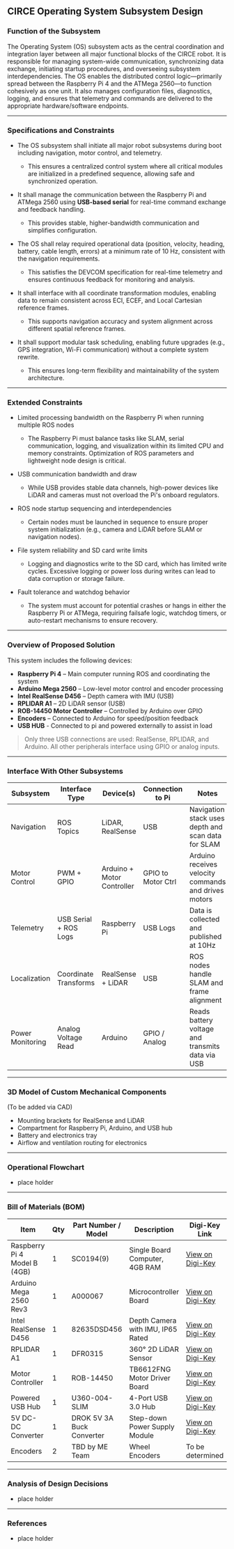 ## CIRCE Operating System Subsystem Design

### Function of the Subsystem

The Operating System (OS) subsystem acts as the central coordination and integration layer between all major functional blocks of the CIRCE robot. It is responsible for managing system-wide communication, synchronizing data exchange, initiating startup procedures, and overseeing subsystem interdependencies. The OS enables the distributed control logic—primarily spread between the Raspberry Pi 4 and the ATMega 2560—to function cohesively as one unit. It also manages configuration files, diagnostics, logging, and ensures that telemetry and commands are delivered to the appropriate hardware/software endpoints.

---

### Specifications and Constraints

- The OS subsystem shall initiate all major robot subsystems during boot including navigation, motor control, and telemetry.  
  - This ensures a centralized control system where all critical modules are initialized in a predefined sequence, allowing safe and synchronized operation.

- It shall manage the communication between the Raspberry Pi and ATMega 2560 using **USB-based serial** for real-time command exchange and feedback handling.  
  - This provides stable, higher-bandwidth communication and simplifies configuration.

- The OS shall relay required operational data (position, velocity, heading, battery, cable length, errors) at a minimum rate of 10 Hz, consistent with the navigation requirements.  
  - This satisfies the DEVCOM specification for real-time telemetry and ensures continuous feedback for monitoring and analysis.

- It shall interface with all coordinate transformation modules, enabling data to remain consistent across ECI, ECEF, and Local Cartesian reference frames.  
  - This supports navigation accuracy and system alignment across different spatial reference frames.

- It shall support modular task scheduling, enabling future upgrades (e.g., GPS integration, Wi-Fi communication) without a complete system rewrite.  
  - This ensures long-term flexibility and maintainability of the system architecture.

---

### Extended Constraints

- Limited processing bandwidth on the Raspberry Pi when running multiple ROS nodes  
  - The Raspberry Pi must balance tasks like SLAM, serial communication, logging, and visualization within its limited CPU and memory constraints. Optimization of ROS parameters and lightweight node design is critical.

- USB communication bandwidth and draw  
  - While USB provides stable data channels, high-power devices like LiDAR and cameras must not overload the Pi's onboard regulators.

- ROS node startup sequencing and interdependencies  
  - Certain nodes must be launched in sequence to ensure proper system initialization (e.g., camera and LiDAR before SLAM or navigation nodes).

- File system reliability and SD card write limits  
  - Logging and diagnostics write to the SD card, which has limited write cycles. Excessive logging or power loss during writes can lead to data corruption or storage failure.

- Fault tolerance and watchdog behavior  
  - The system must account for potential crashes or hangs in either the Raspberry Pi or ATMega, requiring failsafe logic, watchdog timers, or auto-restart mechanisms to ensure recovery.

---

### Overview of Proposed Solution

This system includes the following devices:

- **Raspberry Pi 4** – Main computer running ROS and coordinating the system  
- **Arduino Mega 2560** – Low-level motor control and encoder processing  
- **Intel RealSense D456** – Depth camera with IMU (USB)  
- **RPLIDAR A1** – 2D LiDAR sensor (USB)  
- **ROB-14450 Motor Controller** – Controlled by Arduino over GPIO  
- **Encoders** – Connected to Arduino for speed/position feedback
- **USB HUB** - Connected to pi and powered externally to assist in load

> Only three USB connections are used: RealSense, RPLIDAR, and Arduino. All other peripherals interface using GPIO or analog inputs.

---

### Interface With Other Subsystems

| Subsystem        | Interface Type       | Device(s)                 | Connection to Pi      | Notes                                                    |
|------------------|-----------------------|----------------------------|------------------------|-----------------------------------------------------------|
| Navigation        | ROS Topics            | LiDAR, RealSense           | USB                    | Navigation stack uses depth and scan data for SLAM        |
| Motor Control     | PWM + GPIO            | Arduino + Motor Controller | GPIO to Motor Ctrl     | Arduino receives velocity commands and drives motors      |
| Telemetry         | USB Serial + ROS Logs | Raspberry Pi               | USB Logs               | Data is collected and published at 10Hz                   |
| Localization      | Coordinate Transforms | RealSense + LiDAR          | USB                    | ROS nodes handle SLAM and frame alignment                 |
| Power Monitoring  | Analog Voltage Read   | Arduino                    | GPIO / Analog          | Reads battery voltage and transmits data via USB          |

---

### 3D Model of Custom Mechanical Components

(To be added via CAD)

- Mounting brackets for RealSense and LiDAR  
- Compartment for Raspberry Pi, Arduino, and USB hub  
- Battery and electronics tray  
- Airflow and ventilation routing for electronics  

---

### Operational Flowchart

- place holder

---

### Bill of Materials (BOM)

| Item                      | Qty | Part Number / Model       | Description                         | Digi-Key Link |
|---------------------------|-----|---------------------------|-------------------------------------|---------------|
| Raspberry Pi 4 Model B (4GB) | 1   | SC0194(9)                 | Single Board Computer, 4GB RAM      | [View on Digi-Key](https://www.digikey.com/en/products/detail/raspberry-pi/SC0194-9/10258781) |
| Arduino Mega 2560 Rev3    | 1   | A000067                   | Microcontroller Board               | [View on Digi-Key](https://www.digikey.com/en/products/detail/arduino/A000067/2639006) |
| Intel RealSense D456      | 1   | 82635DSD456               | Depth Camera with IMU, IP65 Rated   | [View on Digi-Key](https://www.digikey.com/en/products/detail/intel-realsense/82635DSD456/21555839) |
| RPLIDAR A1                | 1   | DFR0315                   | 360° 2D LiDAR Sensor                | [View on Digi-Key](https://www.digikey.com/en/products/detail/dfrobot/DFR0315/7597150) |
| Motor Controller          | 1   | ROB-14450                 | TB6612FNG Motor Driver Board        | [View on Digi-Key](https://www.digikey.com/en/products/detail/sparkfun-electronics/ROB-14450/7915576) |
| Powered USB Hub           | 1   | U360-004-SLIM             | 4-Port USB 3.0 Hub                  | [View on Digi-Key](https://www.digikey.com/en/products/detail/eaton-tripp-lite/U360-004-SLIM/7105094) |
| 5V DC-DC Converter        | 1   | DROK 5V 3A Buck Converter | Step-down Power Supply Module       | [View on Digi-Key](https://www.digikey.com/en/products/detail/drok/5V-3A-Buck-Converter/XXXXX) |
| Encoders                  | 2   | TBD by ME Team            | Wheel Encoders                      | To be determined |

---

### Analysis of Design Decisions

- place holder

---

### References

- place holder
